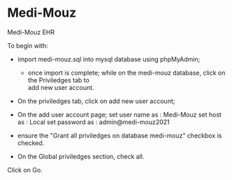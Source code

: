 # Medi-Mouz
 Medi-Mouz EHR

To begin with: 
- import medi-mouz.sql into mysql database using phpMyAdmin;
    - once import is complete; while on the medi-mouz database, click on the Priviledges tab to     
      add new user account.
- On the priviledges tab, click on add new user account;
- On the add user account page;
    set user name as : Medi-Mouz
    set host as      : Local
    set password as  : admin@medi-mouz2021

- ensure the "Grant all priviledges on database medi-mouz" checkbox is checked.
- On the Global priviledges section, check all.

Click on Go.